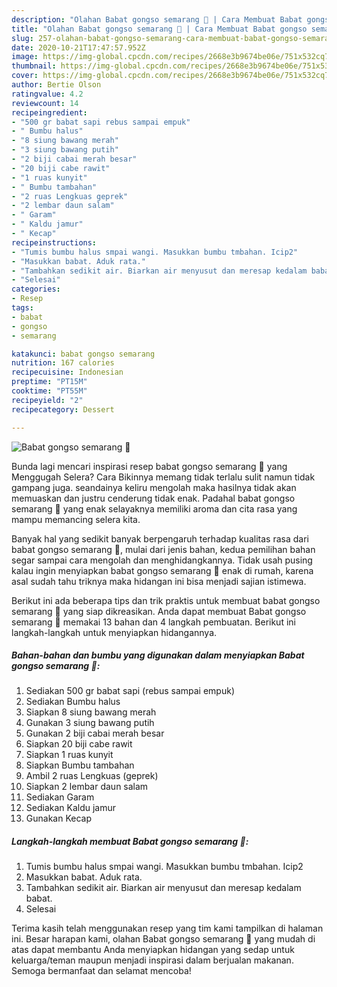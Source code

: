 ```yaml
---
description: "Olahan Babat gongso semarang 🥩 | Cara Membuat Babat gongso semarang 🥩 Yang Bikin Ngiler"
title: "Olahan Babat gongso semarang 🥩 | Cara Membuat Babat gongso semarang 🥩 Yang Bikin Ngiler"
slug: 257-olahan-babat-gongso-semarang-cara-membuat-babat-gongso-semarang-yang-bikin-ngiler
date: 2020-10-21T17:47:57.952Z
image: https://img-global.cpcdn.com/recipes/2668e3b9674be06e/751x532cq70/babat-gongso-semarang-🥩-foto-resep-utama.jpg
thumbnail: https://img-global.cpcdn.com/recipes/2668e3b9674be06e/751x532cq70/babat-gongso-semarang-🥩-foto-resep-utama.jpg
cover: https://img-global.cpcdn.com/recipes/2668e3b9674be06e/751x532cq70/babat-gongso-semarang-🥩-foto-resep-utama.jpg
author: Bertie Olson
ratingvalue: 4.2
reviewcount: 14
recipeingredient:
- "500 gr babat sapi rebus sampai empuk"
- " Bumbu halus"
- "8 siung bawang merah"
- "3 siung bawang putih"
- "2 biji cabai merah besar"
- "20 biji cabe rawit"
- "1 ruas kunyit"
- " Bumbu tambahan"
- "2 ruas Lengkuas geprek"
- "2 lembar daun salam"
- " Garam"
- " Kaldu jamur"
- " Kecap"
recipeinstructions:
- "Tumis bumbu halus smpai wangi. Masukkan bumbu tmbahan. Icip2"
- "Masukkan babat. Aduk rata."
- "Tambahkan sedikit air. Biarkan air menyusut dan meresap kedalam babat."
- "Selesai"
categories:
- Resep
tags:
- babat
- gongso
- semarang

katakunci: babat gongso semarang 
nutrition: 167 calories
recipecuisine: Indonesian
preptime: "PT15M"
cooktime: "PT55M"
recipeyield: "2"
recipecategory: Dessert

---
```



![Babat gongso semarang 🥩](https://img-global.cpcdn.com/recipes/2668e3b9674be06e/751x532cq70/babat-gongso-semarang-🥩-foto-resep-utama.jpg)

Bunda lagi mencari inspirasi resep babat gongso semarang 🥩 yang Menggugah Selera? Cara Bikinnya memang tidak terlalu sulit namun tidak gampang juga. seandainya keliru mengolah maka hasilnya tidak akan memuaskan dan justru cenderung tidak enak. Padahal babat gongso semarang 🥩 yang enak selayaknya memiliki aroma dan cita rasa yang mampu memancing selera kita.



Banyak hal yang sedikit banyak berpengaruh terhadap kualitas rasa dari babat gongso semarang 🥩, mulai dari jenis bahan, kedua pemilihan bahan segar sampai cara mengolah dan menghidangkannya. Tidak usah pusing kalau ingin menyiapkan babat gongso semarang 🥩 enak di rumah, karena asal sudah tahu triknya maka hidangan ini bisa menjadi sajian istimewa.


Berikut ini ada beberapa tips dan trik praktis untuk membuat babat gongso semarang 🥩 yang siap dikreasikan. Anda dapat membuat Babat gongso semarang 🥩 memakai 13 bahan dan 4 langkah pembuatan. Berikut ini langkah-langkah untuk menyiapkan hidangannya.

<!--inarticleads1-->

##### Bahan-bahan dan bumbu yang digunakan dalam menyiapkan Babat gongso semarang 🥩:

1. Sediakan 500 gr babat sapi (rebus sampai empuk)
1. Sediakan  Bumbu halus
1. Siapkan 8 siung bawang merah
1. Gunakan 3 siung bawang putih
1. Gunakan 2 biji cabai merah besar
1. Siapkan 20 biji cabe rawit
1. Siapkan 1 ruas kunyit
1. Siapkan  Bumbu tambahan
1. Ambil 2 ruas Lengkuas (geprek)
1. Siapkan 2 lembar daun salam
1. Sediakan  Garam
1. Sediakan  Kaldu jamur
1. Gunakan  Kecap




<!--inarticleads2-->

##### Langkah-langkah membuat Babat gongso semarang 🥩:

1. Tumis bumbu halus smpai wangi. Masukkan bumbu tmbahan. Icip2
1. Masukkan babat. Aduk rata.
1. Tambahkan sedikit air. Biarkan air menyusut dan meresap kedalam babat.
1. Selesai




Terima kasih telah menggunakan resep yang tim kami tampilkan di halaman ini. Besar harapan kami, olahan Babat gongso semarang 🥩 yang mudah di atas dapat membantu Anda menyiapkan hidangan yang sedap untuk keluarga/teman maupun menjadi inspirasi dalam berjualan makanan. Semoga bermanfaat dan selamat mencoba!
